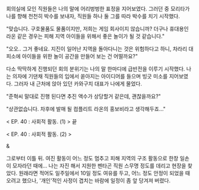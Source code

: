 회의실에 모인 직원들은 나의 말에 어리벙벙한 표정을 지어보였다. 
그러던 중 모리타가 나를 향해 천천히 박수를 보내자, 직원들 하나 둘 그를 따라 박수를 치기 시작했다. 

"맞습니다. 구호물품도 물품이지만, 저희는 게임 회사이지 않습니까? 더구나 휴대용인 라온 같은 경우는 피해 지역 아이들을 위해서 좋은 놀이가 될 것 같습니다." 

"오오.. 그거 좋네요. 지진이 일어난 지역을 돌아다니는 것은 위험하다고 하니, 차라리 대피소에 아이들을 위한 놀이 공간을 만들어 보는 건 어떨까요?" 

다소 딱딱하게 진행되던 회의 분위기는 나의 말 한마디에 급반전을 이루기 시작했다. 
나는 의자에 기댄채 직원들의 입에서 쏟아지는 아이디어를 들으며 빙긋 미소를 지어보였다. 
그러자 내 근처에 앉아 있던 카와구치 대표가 나에게 물었다. 

"준혁씨 말대로 진행 된다면 추진 액수가 상당할거 같은데, 괜찮을까요?" 

"상관없습니다. 차후에 발매 될 컴플리트 라온의 홍보비라고 생각해두죠..."

< EP. 40 : 사회적 활동. (1) > 끝

< EP. 40 : 사회적 활동. (2) >

& 

그로부터 이틀 뒤. 
여진 활동이 어느 정도 멈추고 피해 지역의 구조 활동으로 한창 일손이 모자라던 때에... 
나는 자진 해서 지원한 펜타곤 직원 스무명 정도를 데리고 현장을 찾았다. 
원래라면 적어도 일주일에서 10일 정도 여유를 두고, 어느 정도 안정이 되었을 때 오려고 했으나, '개인'적인 사정이 겹치는 바람에 일정이 좀 앞 당겨져 버렸다. 